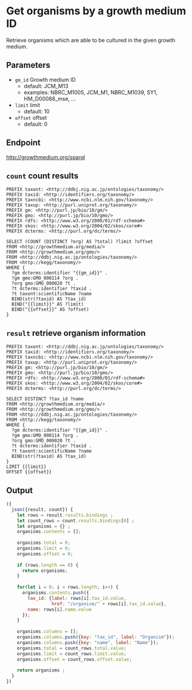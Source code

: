 # Get organisms by a growth medium ID

Retrieve organisms which are able to be cultured in the given growth medium.

## Parameters

* `gm_id` Growth medium ID
  * default: JCM_M13
  * examples: NBRC_M1005, JCM_M1, NBRC_M1039, SY1, HM_D00088_mse, ...
* `limit` limit
  * default: 10
* `offset` offset
  * default: 0

## Endpoint

http://growthmedium.org/sparql

## `count` count results

```sparql
PREFIX taxont: <http://ddbj.nig.ac.jp/ontologies/taxonomy/>
PREFIX taxid: <http://identifiers.org/taxonomy/>
PREFIX taxncbi: <http://www.ncbi.nlm.nih.gov/taxonomy/>
PREFIX taxup: <http://purl.uniprot.org/taxonomy/>
PREFIX gm: <http://purl.jp/bio/10/gm/>
PREFIX gmo: <http://purl.jp/bio/10/gmo/>
PREFIX rdfs: <http://www.w3.org/2000/01/rdf-schema#>
PREFIX skos: <http://www.w3.org/2004/02/skos/core#>
PREFIX dcterms: <http://purl.org/dc/terms/>

SELECT (COUNT (DISTINCT ?org) AS ?total) ?limit ?offset
FROM <http://growthmedium.org/media/>
FROM <http://growthmedium.org/gmo/>
FROM <http://ddbj.nig.ac.jp/ontologies/taxonomy/>
FROM <http://kegg/taxonomy/>
WHERE {
  ?gm dcterms:identifier "{{gm_id}}" .
  ?gm gmo:GMO_000114 ?org .
  ?org gmo:GMO_000020 ?t .
  ?t dcterms:identifier ?taxid .
  ?t taxont:scientificName ?name
  BIND(str(?taxid) AS ?tax_id)
  BIND("{{limit}}" AS ?limit)
  BIND("{{offset}}" AS ?offset)
}
```

## `result` retrieve organism information

```sparql
PREFIX taxont: <http://ddbj.nig.ac.jp/ontologies/taxonomy/>
PREFIX taxid: <http://identifiers.org/taxonomy/>
PREFIX taxncbi: <http://www.ncbi.nlm.nih.gov/taxonomy/>
PREFIX taxup: <http://purl.uniprot.org/taxonomy/>
PREFIX gm: <http://purl.jp/bio/10/gm/>
PREFIX gmo: <http://purl.jp/bio/10/gmo/>
PREFIX rdfs: <http://www.w3.org/2000/01/rdf-schema#>
PREFIX skos: <http://www.w3.org/2004/02/skos/core#>
PREFIX dcterms: <http://purl.org/dc/terms/>

SELECT DISTINCT ?tax_id ?name
FROM <http://growthmedium.org/media/>
FROM <http://growthmedium.org/gmo/>
FROM <http://ddbj.nig.ac.jp/ontologies/taxonomy/>
FROM <http://kegg/taxonomy/>
WHERE {
  ?gm dcterms:identifier "{{gm_id}}" .
  ?gm gmo:GMO_000114 ?org .
  ?org gmo:GMO_000020 ?t .
  ?t dcterms:identifier ?taxid .
  ?t taxont:scientificName ?name
  BIND(str(?taxid) AS ?tax_id)
}
LIMIT {{limit}}
OFFSET {{offset}}
```

## Output

```javascript
({
  json({result, count}) {
    let rows = result.results.bindings ;
    let count_rows = count.results.bindings[0] ;
    let organisms = {} ;
    organisms.contents = [];
    
    organisms.total = 0;
    organisms.limit = 0;
    organisms.offset = 0;
    
    if (rows.length == 0) {
      return organisms;      
    }
    
    for(let i = 0; i < rows.length; i++) {
      organisms.contents.push({
        tax_id: {label: rows[i].tax_id.value,
                 href: "/organism/" + rows[i].tax_id.value},
        name: rows[i].name.value
      });
    }
        
    organisms.columns = [];
    organisms.columns.push({key: "tax_id", label: "Organism"});
    organisms.columns.push({key: "name", label: "Name"});
    organisms.total = count_rows.total.value;
    organisms.limit = count_rows.limit.value;
    organisms.offset = count_rows.offset.value;
    
    return organisms ;
  }
})
```
